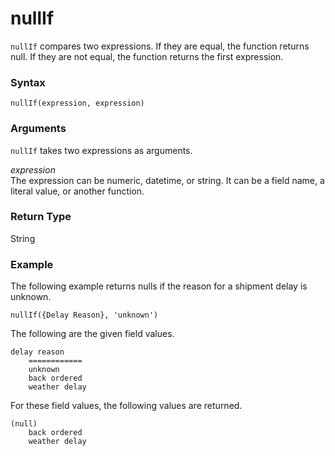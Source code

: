 # nullIf<a name="nullIf-function"></a>

`nullIf` compares two expressions\. If they are equal, the function returns null\. If they are not equal, the function returns the first expression\.

### Syntax<a name="nullIf-function-syntax"></a>

```
nullIf(expression, expression)
```

### Arguments<a name="nullIf-function-arguments"></a>

`nullIf` takes two expressions as arguments\. 

 *expression*   
The expression can be numeric, datetime, or string\. It can be a field name, a literal value, or another function\. 

### Return Type<a name="nullIf-function-return-type"></a>

String

### Example<a name="nullIf-function-example"></a>

The following example returns nulls if the reason for a shipment delay is unknown\.

```
nullIf({Delay Reason}, 'unknown')
```

The following are the given field values\.

```
delay reason
    ============
    unknown         
    back ordered 
    weather delay
```

For these field values, the following values are returned\.

```
(null)
    back ordered 
    weather delay
```